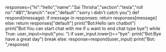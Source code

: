 responses={"hi":"hello","name":"Sai Thrisha","section":"tesla","roll no":"4B1","branch":"ece","default":"sorry i didn't catch you"}
def respond(message):
    if message in responses:
        return responses[message]
    else:
        return responses["default"]
print("Bot:Hello iam chatbot")
print("Bot:You can start chat with me if u want to end chat type bye")
while True:
    user_input=input("you: ")
    if user_input.lower()=="bye":
        print("Bot:Bye have a great day")
        break
    else:
        response=respond(user_input)
        print("Bot: ",response)